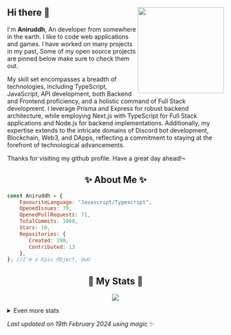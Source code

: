 ## Hi there 👋 <img align="right" src="https://avatars.githubusercontent.com/u/120038186?v=4" width="200" />
  I'm **Aniruddh**, An developer from somewhere in the earth. I like to code web applications and games. I have worked on many projects in my past, Some of my open source projects are pinned below make sure to check them out.
  
  My skill set encompasses a breadth of technologies, including TypeScript, JavaScript, API development, both Backend and Frontend proficiency, and a holistic command of Full Stack development. I leverage Prisma and Express for robust backend architecture, while employing Next.js with TypeScript for Full Stack applications and Node.js for backend implementations. Additionally, my expertise extends to the intricate domains of Discord bot development, Blockchain, Web3, and DApps, reflecting a commitment to staying at the forefront of technological advancements.
    
  Thanks for visiting my github profile. Have a great day ahead!~
    
  <h2 align="center"> ✨ About Me ✨</h2>
  
  ```js
  const Aniruddh = {
      FavouriteLanguage: "Javascript/Typescript",
      OpenedIssues: 79,
      OpenedPullRequests: 71,
      TotalCommits: 1069,
      Stars: 10,
      Repositories: {
         Created: 198,
         Contributed: 13
      },
  }; //I'm a Epic Object, UwU
  ```
    
  <h2 align="center"> 🚀 My Stats 🚀</h2>
  <p align="center">
  <img src="https://github-readme-streak-stats.herokuapp.com/?user=AnuPlayz&theme=tokyonight">
  </p>
  <details>
    <summary>
        Even more stats
    </summary>
    <p align="center">
      <img src="https://github-profile-trophy.vercel.app/?username=AnuPlayz&theme=dracula">
      <img src="https://github-readme-stats.vercel.app/api?username=AnuPlayz&theme=tokyonight&count_private=true&show_icons=true&include_all_commits=true">
    </p>
  </details>
  
<!-- Last updated on Mon Feb 19 2024 01:11:08 GMT+0000 (Coordinated Universal Time) ;-;-->
<i>Last updated on 19th February 2024 using magic</i> ✨ 